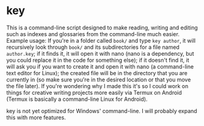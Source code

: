# key
This is a command-line script designed to make reading, writing and editing such as indexes and glossaries from the command-line much easier. Example usage: If you're in a folder called `book/` and type `key author`, it will recursively look through `book/` and its subdirectories for a file named `author.key`; if it finds it, it will open it with nano (nano is a dependency, but you could replace it in the code for something else); if it doesn't find it, it will ask you if you want to create it and open it with nano (a command-line text editor for Linux); the created file will be in the directory that you are currently in (so make sure you're in the desired location or that you move the file later). If you're wondering why I made this it's so I could work on things for creative writing projects more easily via Termux on Android (Termux is basically a command-line Linux for Android).

key is not yet optimized for Windows' command-line. I will probably expand this with more features.

